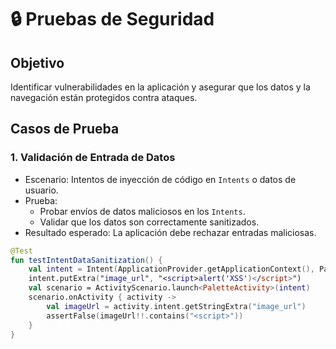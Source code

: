 
# 🔒 Pruebas de Seguridad

## Objetivo
Identificar vulnerabilidades en la aplicación y asegurar que los datos y la navegación están protegidos contra ataques.

## Casos de Prueba
### 1. Validación de Entrada de Datos
- Escenario: Intentos de inyección de código en `Intents` o datos de usuario.
- Prueba: 
  - Probar envíos de datos maliciosos en los `Intents`.
  - Validar que los datos son correctamente sanitizados.
- Resultado esperado: La aplicación debe rechazar entradas maliciosas.
```kotlin
@Test
fun testIntentDataSanitization() {
    val intent = Intent(ApplicationProvider.getApplicationContext(), PaletteActivity::class.java)
    intent.putExtra("image_url", "<script>alert('XSS')</script>")
    val scenario = ActivityScenario.launch<PaletteActivity>(intent)
    scenario.onActivity { activity ->
        val imageUrl = activity.intent.getStringExtra("image_url")
        assertFalse(imageUrl!!.contains("<script>"))
    }
}
```
